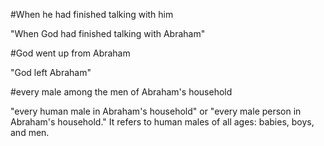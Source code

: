 #When he had finished talking with him

"When God had finished talking with Abraham"

#God went up from Abraham

"God left Abraham"

#every male among the men of Abraham's household

"every human male in Abraham's household" or "every male person in Abraham's household." It refers to human males of all ages: babies, boys, and men.